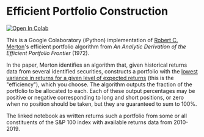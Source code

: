 # Efficient Portfolio Construction

[![Open In Colab](https://colab.research.google.com/assets/colab-badge.svg)](https://colab.research.google.com/drive/1SLOCZVNzx8zMBftkt5v8KA3CwtHMlguU?usp=sharing)

This is a Google Colaboratory (iPython) implementation of [Robert C. Merton](https://en.wikipedia.org/wiki/Robert_C._Merton)'s efficient portfolio algorithm from *An Analytic Derivation of the Efficient Portfolio Frontier* (1972).

In the paper, Merton identifies an algorithm that, given historical returns data from several identified securities, constructs a portfolio with the <ins>lowest variance in returns for a given level of expected returns</ins> (this is the "efficiency"), which you choose. The algorithm outputs the fraction of the portfolio to be allocated to each. Each of these output percentages may be positive or negative corresponding to long and short positions, or zero when no position should be taken, but they are guaranteed to sum to 100%.

The linked notebook as written returns such a portfolio from some or all constituents of the S&P 100 index with available returns data from 2010-2019.
